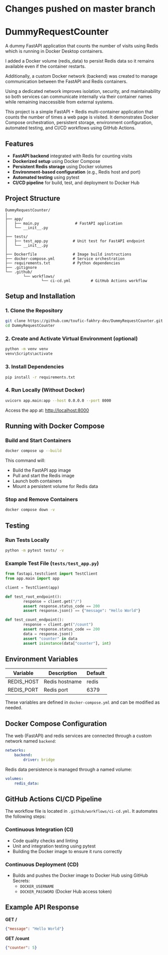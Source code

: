 # Changes pushed on master branch

# DummyRequestCounter

A dummy FastAPI application that counts  the number of visits using Redis which is running in Docker Desktop containers.

I added a Docker volume (redis_data) to persist Redis data so it remains available even if the container restarts.

Additionally, a custom Docker network (backend) was created to manage communication between the FastAPI and Redis containers.

Using a dedicated network improves isolation, security, and maintainability so both services can communicate internally via their container names while remaining inaccessible from external systems.

This project is a simple FastAPI + Redis multi-container application that counts the number of times a web page is visited. It demonstrates Docker Compose orchestration, persistent storage, environment configuration, automated testing, and CI/CD workflows using GitHub Actions.

## Features
- **FastAPI backend** integrated with Redis for counting visits
- **Dockerized setup** using Docker Compose
- **Persistent Redis storage** using Docker volumes
- **Environment-based configuration** (e.g., Redis host and port)
- **Automated testing** using pytest
- **CI/CD pipeline** for build, test, and deployment to Docker Hub

## Project Structure

```
DummyRequestCounter/
│
├── app/
│   ├── main.py                # FastAPI application
│   └── __init__.py
│
├── tests/
│   ├── test_app.py           # Unit test for FastAPI endpoint
│   └── __init__.py
│
├── Dockerfile                # Image build instructions
├── docker-compose.yml        # Service orchestration
├── requirements.txt          # Python dependencies
├── .gitignore
└── .github/
		└── workflows/
				└── ci-cd.yml         # GitHub Actions workflow
```

## Setup and Installation

### 1. Clone the Repository
```sh
git clone https://github.com/toufic-fakhry-dev/DummyRequestCounter.git
cd DummyRequestCounter
```

### 2. Create and Activate Virtual Environment (optional)
```sh
python -m venv venv
venv\Scripts\activate
```

### 3. Install Dependencies
```sh
pip install -r requirements.txt
```

### 4. Run Locally (Without Docker)
```sh
uvicorn app.main:app --host 0.0.0.0 --port 8000
```

Access the app at: [http://localhost:8000](http://localhost:8000)

## Running with Docker Compose

### Build and Start Containers
```sh
docker compose up --build
```

This command will:
- Build the FastAPI app image
- Pull and start the Redis image
- Launch both containers
- Mount a persistent volume for Redis data

### Stop and Remove Containers
```sh
docker compose down -v
```

## Testing

### Run Tests Locally
```sh
python -m pytest tests/ -v
```

### Example Test File (`tests/test_app.py`)
```python
from fastapi.testclient import TestClient
from app.main import app

client = TestClient(app)

def test_root_endpoint():
		response = client.get("/")
		assert response.status_code == 200
		assert response.json() == {"message": "Hello World"}

def test_count_endpoint():
		response = client.get("/count")
		assert response.status_code == 200
		data = response.json()
		assert "counter" in data
		assert isinstance(data["counter"], int)
```

## Environment Variables

| Variable     | Description      | Default |
|--------------|------------------|---------|
| REDIS_HOST   | Redis hostname   | redis   |
| REDIS_PORT   | Redis port       | 6379    |

These variables are defined in `docker-compose.yml` and can be modified as needed.

## Docker Compose Configuration

The web (FastAPI) and redis services are connected through a custom network named `backend`:

```yaml
networks:
	backend:
		driver: bridge
```

Redis data persistence is managed through a named volume:

```yaml
volumes:
	redis_data:
```

## GitHub Actions CI/CD Pipeline

The workflow file is located in `.github/workflows/ci-cd.yml`.
It automates the following steps:

### Continuous Integration (CI)
- Code quality checks and linting
- Unit and integration testing using pytest
- Building the Docker image to ensure it runs correctly

### Continuous Deployment (CD)
- Builds and pushes the Docker image to Docker Hub using GitHub Secrets:
	- `DOCKER_USERNAME`
	- `DOCKER_PASSWORD` (Docker Hub access token)

## Example API Response

**GET /**

```json
{"message": "Hello World"}
```

**GET /count**

```json
{"counter": 5}
```
